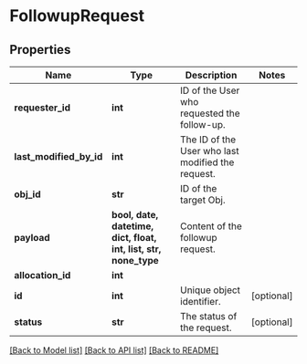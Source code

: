 # FollowupRequest

## Properties
Name | Type | Description | Notes
------------ | ------------- | ------------- | -------------
**requester_id** | **int** | ID of the User who requested the follow-up. | 
**last_modified_by_id** | **int** | The ID of the User who last modified the request. | 
**obj_id** | **str** | ID of the target Obj. | 
**payload** | **bool, date, datetime, dict, float, int, list, str, none_type** | Content of the followup request. | 
**allocation_id** | **int** |  | 
**id** | **int** | Unique object identifier. | [optional] 
**status** | **str** | The status of the request. | [optional] 

[[Back to Model list]](../README.md#documentation-for-models) [[Back to API list]](../README.md#documentation-for-api-endpoints) [[Back to README]](../README.md)


